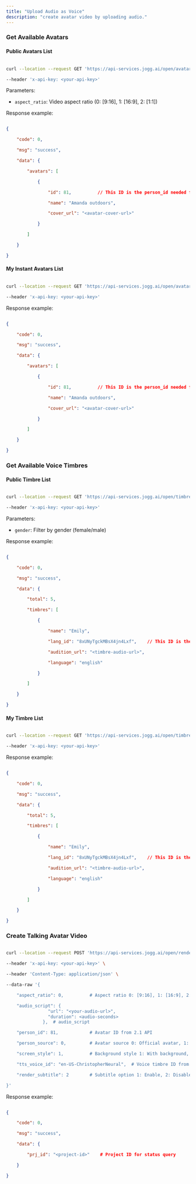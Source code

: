 ```yaml
---
title: "Upload Audio as Voice"
description: "create avatar video by uploading audio."
---
```


### Get Available Avatars

#### Public Avatars List

```bash

curl --location --request GET 'https://api-services.jogg.ai/open/avatar?aspect_ratio=0' \

--header 'x-api-key: <your-api-key>'

```

Parameters:

* `aspect_ratio`: Video aspect ratio (0: \[9:16], 1: \[16:9], 2: \[1:1])

Response example:

```json

{

    "code": 0,

    "msg": "success",

    "data": {

        "avatars": [

            {

                "id": 81,          // This ID is the person_id needed for creating Talking Avatar

                "name": "Amanda outdoors",

                "cover_url": "<avatar-cover-url>"

            }

        ]

    }

}

```

#### My Instant Avatars List

```bash

curl --location --request GET 'https://api-services.jogg.ai/open/avatar/user' \

--header 'x-api-key: <your-api-key>'

```

Response example:

```json

{

    "code": 0,

    "msg": "success",

    "data": {

        "avatars": [

            {

                "id": 81,          // This ID is the person_id needed for creating Talking Avatar

                "name": "Amanda outdoors",

                "cover_url": "<avatar-cover-url>"

            }

        ]

    }

}

```

### Get Available Voice Timbres

#### Public Timbre List

```bash

curl --location --request GET 'https://api-services.jogg.ai/open/timbre?gender=female' \

--header 'x-api-key: <your-api-key>'

```

Parameters:

* `gender`: Filter by gender (female/male)

Response example:

```json

{

    "code": 0,

    "msg": "success",

    "data": {

        "total": 5,

        "timbres": [

            {

                "name": "Emily",

                "lang_id": "8xUNyTgckMBsX4jn4Lxf",    // This ID is the tts_voice_id needed for creating Talking Avatar

                "audition_url": "<timbre-audio-url>",

                "language": "english"

            }

        ]

    }

}

```

#### My Timbre List

```bash

curl --location --request GET 'https://api-services.jogg.ai/open/timbre/user' \

--header 'x-api-key: <your-api-key>'

```

Response example:

```json

{

    "code": 0,

    "msg": "success",

    "data": {

        "total": 5,

        "timbres": [

            {

                "name": "Emily",

                "lang_id": "8xUNyTgckMBsX4jn4Lxf",    // This ID is the tts_voice_id needed for creating Talking Avatar

                "audition_url": "<timbre-audio-url>",

                "language": "english"

            }

        ]

    }

}

```

### Create Talking Avatar Video

```bash

curl --location --request POST 'https://api-services.jogg.ai/open/render/talking_avatar' \

--header 'x-api-key: <your-api-key>' \

--header 'Content-Type: application/json' \

--data-raw '{

    "aspect_ratio": 0,          # Aspect ratio 0: [9:16], 1: [16:9], 2: [1:1]

    "audio_script": {
                "url": "<your-audio-url>",
                "duration": <audio-seconds>
              },  # audio_script

    "person_id": 81,            # Avatar ID from 2.1 API

    "person_source": 0,         # Avatar source 0: Official avatar, 1: User custom avatar

    "screen_style": 1,          # Background style 1: With background, 2: Green screen

    "tts_voice_id": "en-US-ChristopherNeural",  # Voice timbre ID from 2.2 API (lang_id)

    "render_subtitle": 2        # Subtitle option 1: Enable, 2: Disable

}'

```

Response example:

```json

{

    "code": 0,

    "msg": "success",

    "data": {

        "prj_id": "<project-id>"    # Project ID for status query

    }

}

```